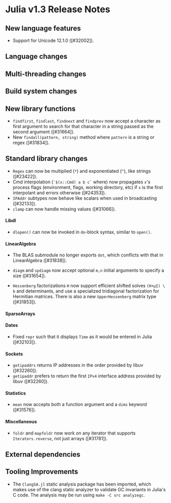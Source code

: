 Julia v1.3 Release Notes
========================

New language features
---------------------

* Support for Unicode 12.1.0 ([#32002]).

Language changes
----------------


Multi-threading changes
-----------------------


Build system changes
--------------------


New library functions
---------------------

* `findfirst`, `findlast`, `findnext` and `findprev` now accept a character as first argument
  to search for that character in a string passed as the second argument ([#31664]).
* New `findall(pattern, string)` method where `pattern` is a string or regex ([#31834]).

Standard library changes
------------------------

* `Regex` can now be multiplied (`*`) and exponentiated (`^`), like strings ([#23422]).
* Cmd interpolation (`` `$(x::Cmd) a b c` `` where) now propagates `x`'s process flags
  (environment, flags, working directory, etc) if `x` is the first interpolant and errors
  otherwise ([#24353]).
* `IPAddr` subtypes now behave like scalars when used in broadcasting ([#32133]).
* `clamp` can now handle missing values ([#31066]).

#### Libdl

* `dlopen()` can now be invoked in `do`-block syntax, similar to `open()`.

#### LinearAlgebra

* The BLAS submodule no longer exports `dot`, which conflicts with that in LinearAlgebra ([#31838]).
* `diagm` and `spdiagm` now accept optional `m,n` initial arguments to specify a size ([#31654]).

* `Hessenberg` factorizations `H` now support efficient shifted solves `(H+µI) \ b` and determinants, and use a specialized tridiagonal factorization for Hermitian matrices. There is also a new `UpperHessenberg` matrix type ([#31853]).

#### SparseArrays


#### Dates

* Fixed `repr` such that it displays `Time` as it would be entered in Julia ([#32103]).

#### Sockets

* `getipaddrs` returns IP addresses in the order provided by libuv ([#32260]).
* `getipaddr` prefers to return the first `IPv4` interface address provided by libuv ([#32260]).

#### Statistics

* `mean` now accepts both a function argument and a `dims` keyword ([#31576]).

#### Miscellaneous

* `foldr` and `mapfoldr` now work on any iterator that supports `Iterators.reverse`, not just arrays ([#31781]).

External dependencies
---------------------

Tooling Improvements
---------------------

* The `ClangSA.jl` static analysis package has been imported, which makes use of
  the clang static analyzer to validate GC invariants in Julia's C code. The analysis
  may be run using `make -C src analyzegc`.

<!--- generated by NEWS-update.jl: -->
